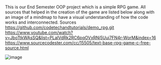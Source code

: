 This is our End Semester OOP project which is a simple RPG game.
All sources that helped in the creation of the game are listed below along with an image of a mindmap to have a visual understanding of how the code works and interconnected.
Sources 
https://github.com/codetechandtutorials/demo_rpg.git 
https://www.youtube.com/watch?v=JboTtkWAsSQ&list=PLalVdRk2RC6pqOVxRNj5Uui7FN4r-WorM&index=16
https://www.sourcecodester.com/cc/15505/text-base-rpg-game-c-free-source.html


![image](https://github.com/ArijAziz/RPG_using_oop/assets/154950002/e9416732-ecec-49e6-acec-701143bad62f)


